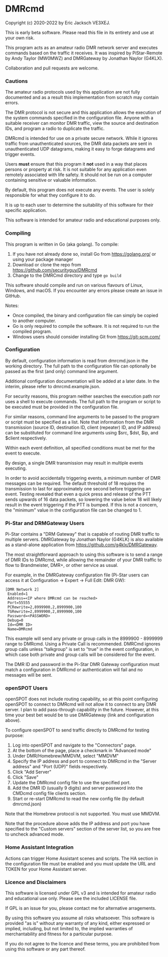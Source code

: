 # DMRcmd

Copyright (c) 2020-2022 by Eric Jacksch VE3XEJ.

This is early beta software. Please read this file in its entirety and use at your own risk.

This program acts as an amateur radio DMR network server and executes commands based on the traffic it receives.
It was inspired by PiStar-Remote by Andy Taylor (MW0MWZ) and DMRGateway by Jonathan Naylor (G4KLX).

Collaboration and pull requests are welcome.

### Cautions

The amateur radio protocols used by this application are not fully documented and as a result this implementation
from scratch may contain errors.

The DMR protocol is not secure and this application allows the execution of
the system commands specified in the configuration file. Anyone with a suitable receiver can
monitor DMR traffic, view the source and destination IDs, and program a radio to duplicate the
traffic. 

DMRcmd is intended for use on a private secure network. While it ignores traffic from unauthenticated sources,
the DMR data packets are sent in unauthenticated UDP datagrams, making it easy to forge datagrams and trigger events.

Users **must** ensure that this program it **not** used in a way that places persons or 
property at risk. It is not suitable for any application even remotely associated with life safety.
It should not be run on a computer containing sensitive or valuable information.

By default, this program does not execute any events. The user is solely responsible for what they
configure it to do.

It is up to each user to determine the suitability of this software for their specific application.

This software is intended for amateur radio and educational purposes only. 

### Compiling

This program is written in Go (aka golang). To compile:

1) If you have not already done so, install Go from https://golang.org/ or using your package manager
2) Download or clone the repo from https://github.com/securityguy/DMRcmd
3) Change to the DMRCmd directory and type `go build`

This software should compile and run on various flavours of Linux, Windows, and macOS.
If you encounter any errors please create an issue in GitHub.

Notes:
 - Once compiled, the binary and configuration file can simply be copied to another computer.
 - Go is only required to compile the software. It is not required to run the compiled program.
 - Windows users should consider installing Git from https://git-scm.com/
 
### Configuration

By default, configuration information is read from dmrcmd.json in the working directory. 
The full path to the configuration file can optionally be passed as the first (and only) 
command line argument.

Additional configuration documentation will be added at a later date. In the interim, 
please refer to dmrcmd.example.json.

For security reasons, this program neither searches the execution path nor uses a shell to 
execute commands. The full path to the program or script to be executed must be provided
in the configuration file.

For similar reasons, command line arguments to be passed to the program or script must be specified as
a list. Note that information from the DMR transmission (source ID, destination ID, client (repeater) ID, 
and IP address) can be substituted for command line arguments using $src, $dst, $ip, and $client respectively.

Within each event definition, all specified conditions must be met for the event to execute.

By design, a single DMR transmission may result in multiple events executing.

In order to avoid accidentally triggering events, a minimum number of DMR messages can be required.
The default threshold of 18 requires the transmission to last for approximately one second 
before triggering an event. Testing revealed that even a quick press and release of the PTT
sends upwards of 16 data packets, so lowering the value below 18 will likely result
in the event triggering if the PTT is bumped. If this is not a concern, the "minimum" value in the
configuration file can be changed to 1.

### Pi-Star and DRMGateway Users

Pi-Star contains a "DRM Gateway" that is capable of routing DMR traffic to multiple servers. 
DMRGateway by Jonathan Naylor (G4KLK) is also available as a stand-alone application from https://github.com/g4klx/DMRGateway.

The most straightforward approach to using this software is to send a range of DMR IDs to
DMRcmd, while allowing the remainder of your DMR traffic to flow to
Brandmeister, DMR+, or other service as usual.

For example, in the DMRGateway configuration file (Pi-Star users can access it at Configuration -> Expert -> Full Edit: DMR GW):

    [DMR Network 2]
     Enabled=1
     Address=<IP where DMRcmd can be reached>
     Port=55555
     PCRewrite=2,8999900,2,8999900,100
     TGRewrite=2,8999900,2,8999900,100
     Password=<PASSWORD>
     Debug=0
     Id=<DMR ID>
     Name=DMRcmd

This example will send any private or group calls in the 8999900 - 8999999 range to DMRcmd.
Using a Private Call is recommended. DMRCmd ignores group calls unless "talkgroup" is
set to "true" in the event configuration, in which case both private and group calls will be
considered for the event.

The DMR ID and password in the Pi-Star DMR Gateway configuration must match a configuration in DMRcmd
or authentication will fail and no messages will be sent.

### openSPOT Users

openSPOT does not include routing capability, so at this point configuring openSPOT to connect to DMRcmd will not
allow it to connect to any DMR server. I plan to add pass-through capability in the future. However, at this time
your best bet would be to use DMRGateway (link and configuration above).

To configure openSPOT to send traffic directly to DMRcmd for testing purpose:

1) Log into openSPOT and navigate to the "Connectors" page.
2) At the bottom of the page, place a checkmark in "Advanced mode"
3) Under DMR/Homebrew/MMDVM, select "MMDVM"
4) Specify the IP address and port to connect to DMRcmd in the "Server address" and "Port (UDP)" fields respectively.
5) Click "Add Server"
6) Click "Save"
7) Update the DMRcmd config file to use the specified port.
8) Add the DMR ID (usually 9 digits) and server password into the CMDcmd config file clients section.
9) Start or re-start DMRcmd to read the new config file (by default dmrcmd.json)

Note that the Homebrew protocol is not supported. You must use MMDVM.

Note that the procedure above adds the IP address and port you have specified to the "Custom servers" section of the
server list, so you are free to uncheck advanced mode.

### Home Assistant Integration

Actions can trigger Home Assistant scenes and scripts. The HA section in the configuration file must be enabled
and you must update the URL and TOKEN for your Home Assistant server.

### Licence and Disclaimers

This software is licensed under GPL v3 and is intended for amateur radio and educational use only.
Please see the included LICENSE file.

If GPL is an issue for you, please contact me for alternative arragements.

By using this software you assume all risks whatsoever. This software is provided "as is"
without any warranty of any kind, either expressed or implied, including, but not limited to,
the implied warranties of merchantability and fitness for a particular purpose.
 
If you do not agree to the licence and these terms, you are prohibited from using this software
or any part thereof.
